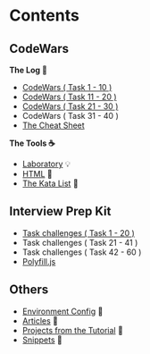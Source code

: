 # Contents

## CodeWars
**The Log :orange_book:**

- [CodeWars ( Task 1 - 10 )](./1\)%20CodeWars.js)
- [CodeWars ( Task 11 - 20 )](./2\)%20CodeWars.js)
- [CodeWars ( Task 21 - 30 )](./3\)%20CodeWars.js)
- CodeWars ( Task 31 - 40 )
- [The Cheat Sheet](./cheatsheet/)

**The Tools :coffee:**

- [Laboratory](./Laboratory.js) :bulb:
- [HTML](./index.html) :fax:
- [The Kata List](./Kata.txt) :paperclip:

## Interview Prep Kit

- [Task challenges ( Task 1 - 20 )](./1\)%20Task%20Challanges.md)
- Task challenges ( Task 21 - 41 )
- Task challenges ( Task 42 - 60 )
- [Polyfill.js](./Polyfill.js)

## Others

- [Environment Config](./code-editors/README.md) :wrench:
- [Articles](./articles/README.md) :newspaper:
- [Projects from the Tutorial](./projects-from-the-tutorial/README.md) :page_facing_up:
- [Snippets](./snippets/README.md) :seedling: